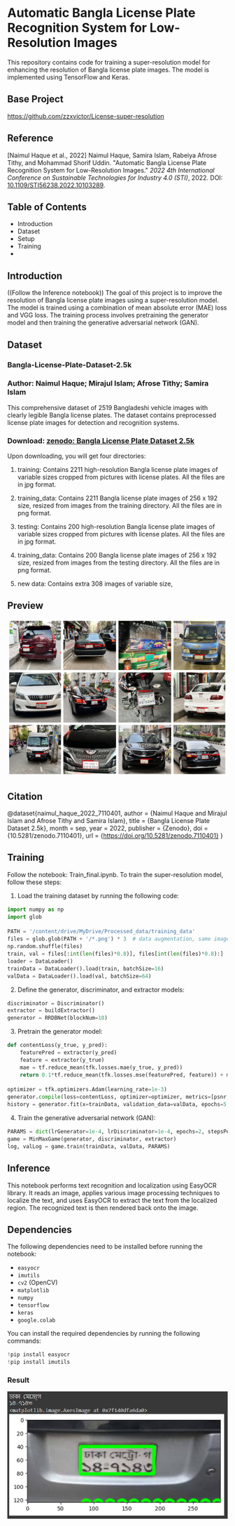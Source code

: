 # Automatic Bangla License Plate Recognition System for Low-Resolution Images
This repository contains code for training a super-resolution model for enhancing the resolution of Bangla license plate images. The model is implemented using TensorFlow and Keras.

## Base Project
https://github.com/zzxvictor/License-super-resolution

## Reference 
[Naimul Haque et al., 2022] Naimul Haque, Samira Islam, Rabeiya Afrose Tithy, and Mohammad Shorif Uddin. "Automatic Bangla License Plate Recognition System for Low-Resolution Images." *2022 4th International Conference on Sustainable Technologies for Industry 4.0 (STI)*, 2022. DOI: [10.1109/STI56238.2022.10103289](https://doi.org/10.1109/STI56238.2022.10103289).

## Table of Contents

* Introduction
* Dataset
* Setup
* Training
* 

## Introduction
((Follow the Inference notebook))
The goal of this project is to improve the resolution of Bangla license plate images using a super-resolution model. The model is trained using a combination of mean absolute error (MAE) loss and VGG loss. The training process involves pretraining the generator model and then training the generative adversarial network (GAN).

## Dataset 
### Bangla-License-Plate-Dataset-2.5k

### Author: Naimul Haque; Mirajul Islam; Afrose Tithy; Samira Islam

This comprehensive dataset of 2519 Bangladeshi vehicle images with clearly legible Bangla license plates. The dataset contains preprocessed license plate images for detection and recognition systems.

### Download: [zenodo: Bangla License Plate Dataset 2.5k](https://zenodo.org/record/7110401#%23.Y2kp5tJByC1)
Upon downloading, you will get four directories:

1. training: Contains 2211 high-resolution Bangla license plate images of variable sizes cropped from pictures with license plates. All the files are in jpg format.

2. training_data: Contains 2211 Bangla license plate images of ‪256 x 192‬ size, resized from images from the training directory. All the files are in png format.

3. testing: Contains 200 high-resolution Bangla license plate images of variable sizes cropped from pictures with license plates. All the files are in jpg format.

4. training_data: Contains 200 Bangla license plate images of ‪256 x 192‬ size, resized from images from the testing directory. All the files are in png format. 

5. new data: Contains extra 308 images of variable size, 

## Preview

![alt text](fig_dataset.jpg)

## Citation
@dataset{naimul_haque_2022_7110401,
  author       = {Naimul Haque and
                  Mirajul Islam and
                  Afrose Tithy and
                  Samira Islam},
  title        = {Bangla License Plate Dataset 2.5k},
  month        = sep,
  year         = 2022,
  publisher    = {Zenodo},
  doi          = {10.5281/zenodo.7110401},
  url          = {https://doi.org/10.5281/zenodo.7110401}
}

## Training
Follow the notebook: Train_final.ipynb.
To train the super-resolution model, follow these steps:
1. Load the training dataset by running the following code:
```python
import numpy as np
import glob

PATH = '/content/drive/MyDrive/Processed_data/training_data'
files = glob.glob(PATH + '/*.png') * 3  # data augmentation, same image with different brightness and contrast
np.random.shuffle(files)
train, val = files[:int(len(files)*0.8)], files[int(len(files)*0.8):]
loader = DataLoader()
trainData = DataLoader().load(train, batchSize=16)
valData = DataLoader().load(val, batchSize=64)

```
2. Define the generator, discriminator, and extractor models:
```python
discriminator = Discriminator()
extractor = buildExtractor()
generator = RRDBNet(blockNum=10)

```
3. Pretrain the generator model:
```python
def contentLoss(y_true, y_pred):
    featurePred = extractor(y_pred)
    feature = extractor(y_true)
    mae = tf.reduce_mean(tfk.losses.mae(y_true, y_pred))
    return 0.1*tf.reduce_mean(tfk.losses.mse(featurePred, feature)) + mae

optimizer = tfk.optimizers.Adam(learning_rate=1e-3)
generator.compile(loss=contentLoss, optimizer=optimizer, metrics=[psnr, ssim])
history = generator.fit(x=trainData, validation_data=valData, epochs=5, steps_per_epoch=300, validation_steps=100)
```
4. Train the generative adversarial network (GAN):
```python
PARAMS = dict(lrGenerator=1e-4, lrDiscriminator=1e-4, epochs=2, stepsPerEpoch=500, valSteps=100)
game = MinMaxGame(generator, discriminator, extractor)
log, valLog = game.train(trainData, valData, PARAMS)
```

## Inference

This notebook performs text recognition and localization using EasyOCR library. It reads an image, applies various image processing techniques to localize the text, and uses EasyOCR to extract the text from the localized region. The recognized text is then rendered back onto the image.

## Dependencies

The following dependencies need to be installed before running the notebook:

- `easyocr`
- `imutils`
- `cv2` (OpenCV)
- `matplotlib`
- `numpy`
- `tensorflow`
- `keras`
- `google.colab`

You can install the required dependencies by running the following commands:

```python
!pip install easyocr
!pip install imutils
```
### Result
![alt text](inference.PNG)



